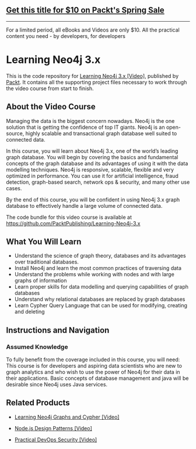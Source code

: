## [Get this title for $10 on Packt's Spring Sale](https://www.packt.com/B05824?utm_source=github&utm_medium=packt-github-repo&utm_campaign=spring_10_dollar_2022)
-----
For a limited period, all eBooks and Videos are only $10. All the practical content you need \- by developers, for developers

# Learning Neo4j 3.x
This is the code repository for [Learning Neo4j 3.x [Video]](https://www.packtpub.com/application-development/learning-neo4j-3x-video), published by [Packt](https://www.packtpub.com/?utm_source=github). It contains all the supporting project files necessary to work through the video course from start to finish.
## About the Video Course
Managing the data is the biggest concern nowadays. Neo4j is the one solution that is getting the confidence of top IT giants. Neo4j is an open-source, highly scalable and transactional graph database well suited to connected data. 

In this course, you will learn about Neo4j 3.x, one of the world’s leading graph database. You will begin by covering the basics and fundamental concepts of the graph database and its advantages of using it with the data modelling techniques. Neo4j is responsive, scalable, flexible and very optimized in performance. You can use it for artificial intelligence, fraud detection, graph-based search, network ops & security, and many other use cases. 

By the end of this course, you will be confident in using Neo4j 3.x graph database to effectively handle a large volume of connected data.

The code bundle for this video course is available at https://github.com/PacktPublishing/Learning-Neo4j-3.x

<H2>What You Will Learn</H2>
<DIV class=book-info-will-learn-text>
<UL>
<LI> Understand the science of graph theory, databases and its advantages over traditional databases.

  

<LI> Install Neo4j and learn the most common practices of traversing data 
<LI> Understand the problems while working with nodes and with large graphs of information
<LI> Learn proper skills for data modelling and querying capabilities of graph databases
<LI> Understand why relational databases are replaced by graph databases
<LI> Learn Cypher Query Language that can be used for modifying, creating and deleting </UL></DIV>

## Instructions and Navigation
### Assumed Knowledge
To fully benefit from the coverage included in this course, you will need:<br/>
This course is for developers and aspiring data scientists who are new to graph analytics and who wish to use the power of Neo4j for their data in their applications. Basic concepts of database management and java will be desirable since Neo4j uses Java services.


## Related Products
* [Learning Neo4j Graphs and Cypher [Video]](https://www.packtpub.com/big-data-and-business-intelligence/learning-neo4j-graphs-and-cypher-video)

* [Node.js Design Patterns [Video]](https://www.packtpub.com/web-development/nodejs-design-patterns-video)
* [Practical DevOps Security [Video]](https://www.packtpub.com/virtualization-and-cloud/practical-devops-security-video)
